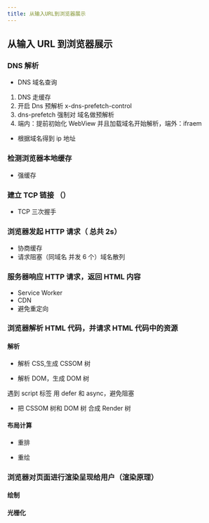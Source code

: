 ```yaml
---
title: 从输入URL到浏览器展示
---
```


## 从输入 URL 到浏览器展示

### DNS 解析

- DNS 域名查询

1. DNS 走缓存
2. 开启 Dns 预解析 x-dns-prefetch-control
3. dns-prefetch 强制对 域名做预解析
4. 端内：提前初始化 WebView 并且加载域名开始解析，端外：ifraem

- 根据域名得到 ip 地址

### 检测浏览器本地缓存

- 强缓存

### 建立 TCP 链接 （）

- TCP 三次握手

### 浏览器发起 HTTP 请求（ 总共 2s）

- 协商缓存
- 请求阻塞（同域名 并发 6 个）域名散列

### 服务器响应 HTTP 请求，返回 HTML 内容

- Service Worker
- CDN
- 避免重定向

### 浏览器解析 HTML 代码，并请求 HTML 代码中的资源

#### 解析

- 解析 CSS,生成 CSSOM 树

- 解析 DOM，生成 DOM 树

遇到 script 标签 用 defer 和 async，避免阻塞

- 把 CSSOM 树和 DOM 树 合成 Render 树

#### 布局计算

- 重排

- 重绘

### 浏览器对页面进行渲染呈现给用户（渲染原理）

#### 绘制

#### 光栅化
